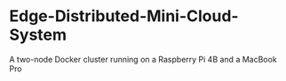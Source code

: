# Edge-Distributed-Mini-Cloud-System
A two-node Docker cluster running on a Raspberry Pi 4B and a MacBook Pro
